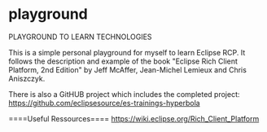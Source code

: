 # playground
PLAYGROUND TO LEARN TECHNOLOGIES

This is a simple personal playground for myself to learn Eclipse RCP. It follows the description and example of the book "Eclipse Rich Client Platform, 2nd Edition" by Jeff McAffer, Jean-Michel Lemieux and Chris Aniszczyk.

There is also a GitHUB project which includes the completed project: https://github.com/eclipsesource/es-trainings-hyperbola

====Useful Ressources====
https://wiki.eclipse.org/Rich_Client_Platform
